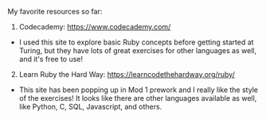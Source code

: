 My favorite resources so far:

1. Codecademy: https://www.codecademy.com/
  - I used this site to explore basic Ruby concepts before getting started at Turing, but they have lots of great exercises for other languages as well, and it's free to use!

2. Learn Ruby the Hard Way: https://learncodethehardway.org/ruby/
  - This site has been popping up in Mod 1 prework and I really like the style of the exercises! It looks like there are other languages available as well, like Python, C, SQL, Javascript, and others. 
